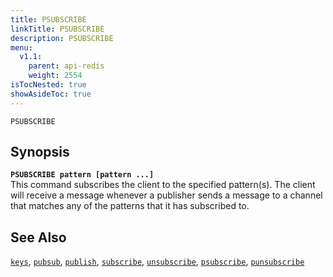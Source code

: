 ```yaml
---
title: PSUBSCRIBE
linkTitle: PSUBSCRIBE
description: PSUBSCRIBE
menu:
  v1.1:
    parent: api-redis
    weight: 2554
isTocNested: true
showAsideToc: true
---
```

`PSUBSCRIBE` 

## Synopsis
<b>`PSUBSCRIBE pattern [pattern ...]`</b><br>
This command subscribes the client to the specified pattern(s). The client will receive a message whenever a publisher sends a message to a channel that matches any of the patterns that it has subscribed to.

## See Also
[`keys`](../keys/), 
[`pubsub`](../pubsub/), 
[`publish`](../publish/), 
[`subscribe`](../subscribe/), 
[`unsubscribe`](../unsubscribe/), 
[`psubscribe`](../psubscribe/), 
[`punsubscribe`](../punsubscribe/)
